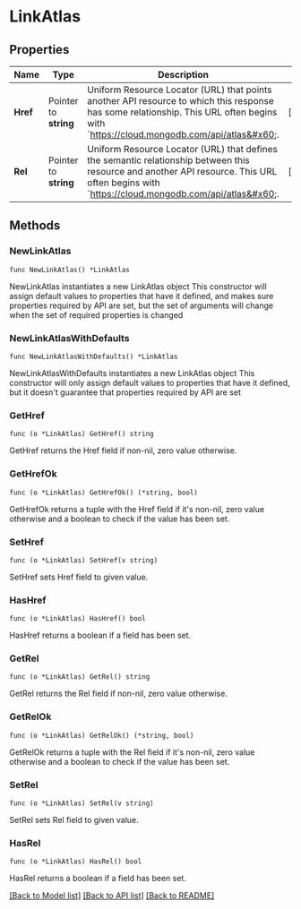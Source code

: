 # LinkAtlas

## Properties

Name | Type | Description | Notes
------------ | ------------- | ------------- | -------------
**Href** | Pointer to **string** | Uniform Resource Locator (URL) that points another API resource to which this response has some relationship. This URL often begins with &#x60;https://cloud.mongodb.com/api/atlas&#x60;. | [optional] 
**Rel** | Pointer to **string** | Uniform Resource Locator (URL) that defines the semantic relationship between this resource and another API resource. This URL often begins with &#x60;https://cloud.mongodb.com/api/atlas&#x60;. | [optional] 

## Methods

### NewLinkAtlas

`func NewLinkAtlas() *LinkAtlas`

NewLinkAtlas instantiates a new LinkAtlas object
This constructor will assign default values to properties that have it defined,
and makes sure properties required by API are set, but the set of arguments
will change when the set of required properties is changed

### NewLinkAtlasWithDefaults

`func NewLinkAtlasWithDefaults() *LinkAtlas`

NewLinkAtlasWithDefaults instantiates a new LinkAtlas object
This constructor will only assign default values to properties that have it defined,
but it doesn't guarantee that properties required by API are set

### GetHref

`func (o *LinkAtlas) GetHref() string`

GetHref returns the Href field if non-nil, zero value otherwise.

### GetHrefOk

`func (o *LinkAtlas) GetHrefOk() (*string, bool)`

GetHrefOk returns a tuple with the Href field if it's non-nil, zero value otherwise
and a boolean to check if the value has been set.

### SetHref

`func (o *LinkAtlas) SetHref(v string)`

SetHref sets Href field to given value.

### HasHref

`func (o *LinkAtlas) HasHref() bool`

HasHref returns a boolean if a field has been set.

### GetRel

`func (o *LinkAtlas) GetRel() string`

GetRel returns the Rel field if non-nil, zero value otherwise.

### GetRelOk

`func (o *LinkAtlas) GetRelOk() (*string, bool)`

GetRelOk returns a tuple with the Rel field if it's non-nil, zero value otherwise
and a boolean to check if the value has been set.

### SetRel

`func (o *LinkAtlas) SetRel(v string)`

SetRel sets Rel field to given value.

### HasRel

`func (o *LinkAtlas) HasRel() bool`

HasRel returns a boolean if a field has been set.


[[Back to Model list]](../README.md#documentation-for-models) [[Back to API list]](../README.md#documentation-for-api-endpoints) [[Back to README]](../README.md)


